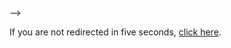 <head>
   <! -- <meta http-equiv="refresh" content="5; URL=http://192.168.1.89/" /> -->
</head>
<body>
  <p>If you are not redirected in five seconds, <a href="http://192.168.1.89/">click here</a>.</p>
</body>

